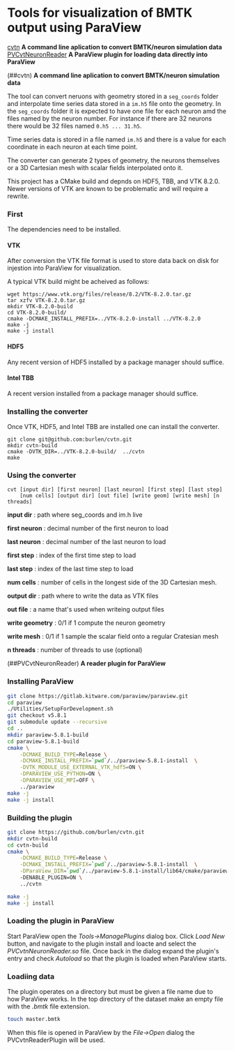 # Tools for visualization of BMTK output using ParaView
[cvtn](##cvtn) **A command line aplication to convert BMTK/neuron simulation data**
[PVCvtNeuronReader](##PVCvtNeuronReader) **A ParaView plugin for loading data directly into ParaView**

(##cvtn)
**A command line aplication to convert BMTK/neuron simulation data**

The tool can convert neruons with geometry stored in a `seg_coords` folder and
interpolate time series data stored in a `im.h5` file onto the geometry. In the
`seg_coords` folder it is expected to have one file for each neuron amd the
files named by the neuron number. For instance if there are 32 neurons there
would be 32 files named `0.h5 ... 31.h5`.

Time series data is stored in a file named `im.h5` and there is a value for
each coordinate in each neuron at each time point.

The converter can generate 2 types of geometry, the neurons themselves or
a 3D Cartesian mesh with scalar fields interpolated onto it.

This project has a CMake build and depnds on HDF5, TBB, and VTK 8.2.0. Newer
versions of VTK are known to be problematic and will require a rewrite.

### First
The dependencies need to be installed.

#### VTK
After conversion the VTK file format is used to store data back on disk for
injestion into ParaView for visualization.

A typical VTK build might be acheived as follows:
```
wget https://www.vtk.org/files/release/8.2/VTK-8.2.0.tar.gz
tar xzfv VTK-8.2.0.tar.gz
mkdir VTK-8.2.0-build
cd VTK-8.2.0-build/
cmake -DCMAKE_INSTALL_PREFIX=../VTK-8.2.0-install ../VTK-8.2.0
make -j
make -j install
```

#### HDF5
Any recent version of HDF5 installed by a package manager should suffice.

#### Intel TBB
A recent version installed from a package manager should suffice.

### Installing the converter
Once VTK, HDF5, and Intel TBB are installed one can install the converter.

```
git clone git@github.com:burlen/cvtn.git
mkdir cvtn-build
cmake -DVTK_DIR=../VTK-8.2.0-build/  ../cvtn
make
```

### Using the converter

```
cvt [input dir] [first neuron] [last neuron] [first step] [last step]
    [num cells] [output dir] [out file] [write geom] [write mesh] [n threads]
```
**input dir** : path where seg_coords and im.h live

**first neuron** : decimal number of the first neuron to load

**last neuron** : decimal number of the last neuron to load

**first step** : index of the first time step to load

**last step** : index of the last time step to load

**num cells** : number of cells in the longest side of the 3D Cartesian mesh.

**output dir** : path where to write the data as VTK files

**out file** : a name that's used when writeing output files

**write geometry** : 0/1 if 1 compute the neuron geometry

**write mesh** : 0/1 if 1 sample the scalar field onto a regular Cratesian mesh

**n threads** : number of threads to use (optional)


(##PVCvtNeuronReader)
**A reader plugin for ParaView**

### Installing ParaView
```bash
git clone https://gitlab.kitware.com/paraview/paraview.git
cd paraview
./Utilities/SetupForDevelopment.sh
git checkout v5.8.1
git submodule update --recursive
cd ..
mkdir paraview-5.8.1-build
cd paraview-5.8.1-build
cmake \
    -DCMAKE_BUILD_TYPE=Release \
    -DCMAKE_INSTALL_PREFIX=`pwd`/../paraview-5.8.1-install  \
    -DVTK_MODULE_USE_EXTERNAL_VTK_hdf5=ON \
    -DPARAVIEW_USE_PYTHON=ON \
    -DPARAVIEW_USE_MPI=OFF \
    ../paraview
make -j
make -j install
```
### Building the plugin
```bash
git clone https://github.com/burlen/cvtn.git
mkdir cvtn-build
cd cvtn-build
cmake \
    -DCMAKE_BUILD_TYPE=Release \
    -DCMAKE_INSTALL_PREFIX=`pwd`/../paraview-5.8.1-install  \
    -DParaView_DIR=`pwd`/../paraview-5.8.1-install/lib64/cmake/paraview-5.8/
    -DENABLE_PLUGIN=ON \
    ../cvtn

make -j
make -j install
```

### Loading the plugin in ParaView
Start ParaView open the *Tools->ManagePlugins* dialog box. Click *Load New*
button, and navigate to the plugin install and loacte and select the
*PVCvtnNeuronReader.so* file. Once back in the dialog expand the plugin's entry
and check *Autoload* so that the plugin is loaded when ParaView starts.

### Loadiing data
The plugin operates on a directory but must be given a file name due to how
ParaView works. In the top directory of the dataset make an empty file with the
*.bmtk* file extension.
```bash
touch master.bmtk
```
When this file is opened in ParaView by the *File->Open* dialog the
PVCvtnReaderPlugin will be used.
